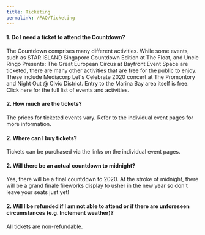 ```yaml
---
title: Ticketing
permalink: /FAQ/Ticketing
---
```


#### 1. Do I need a ticket to attend the Countdown?

The Countdown comprises many different activities. While some events, such as STAR ISLAND Singapore Countdown Edition at The Float, and Uncle Ringo Presents: The Great European Circus at Bayfront Event Space are ticketed, there are many other activities that are free for the public to enjoy. These include Mediacorp Let's Celebrate 2020 concert at The Promontory and Night Out @ Civic District. Entry to the Marina Bay area itself is free. Click here for the full list of events and activities.

#### 2. How much are the tickets?

The prices for ticketed events vary. Refer to the individual event pages for more information. 

#### 2. Where can I buy tickets? 

Tickets can be purchased via the links on the individual event pages. 

#### 2. Will there be an actual countdown to midnight? 

Yes, there will be a final countdown to 2020. At the stroke of midnight, there will be a grand finale fireworks display to usher in the new year so don't leave your seats just yet! 

#### 2. Will I be refunded if I am not able to attend or if there are unforeseen circumstances (e.g. Inclement weather)? 

All tickets are non-refundable.
